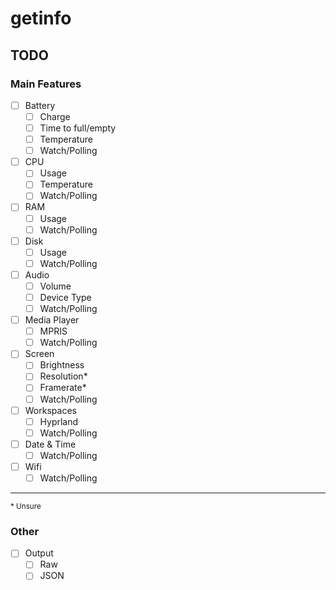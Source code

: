 # getinfo
## TODO
### Main Features
- [ ] Battery
    - [ ] Charge
    - [ ] Time to full/empty
    - [ ] Temperature
    - [ ] Watch/Polling
- [ ] CPU
    - [ ] Usage
    - [ ] Temperature
    - [ ] Watch/Polling
- [ ] RAM
    - [ ] Usage
    - [ ] Watch/Polling
- [ ] Disk
    - [ ] Usage
    - [ ] Watch/Polling
- [ ] Audio
    - [ ] Volume
    - [ ] Device Type
    - [ ] Watch/Polling
- [ ] Media Player
    - [ ] MPRIS
    - [ ] Watch/Polling
- [ ] Screen
    - [ ] Brightness
    - [ ] Resolution*
    - [ ] Framerate*
    - [ ] Watch/Polling
- [ ] Workspaces
    - [ ] Hyprland
    - [ ] Watch/Polling
- [ ] Date & Time
    - [ ] Watch/Polling
- [ ] Wifi
    - [ ] Watch/Polling

<hr>
<sub>* Unsure</sub>

### Other
- [ ] Output
    - [ ] Raw
    - [ ] JSON
